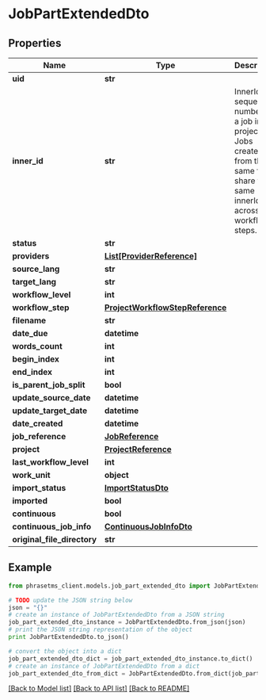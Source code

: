 # JobPartExtendedDto

## Properties

| Name                        | Type                                                                | Description                                                                                                                         | Notes      |
| --------------------------- | ------------------------------------------------------------------- | ----------------------------------------------------------------------------------------------------------------------------------- | ---------- |
| **uid**                     | **str**                                                             |                                                                                                                                     | [optional] |
| **inner_id**                | **str**                                                             | InnerId is a sequential number of a job in a project. Jobs created from the same file share the same innerId across workflow steps. | [optional] |
| **status**                  | **str**                                                             |                                                                                                                                     | [optional] |
| **providers**               | [**List[ProviderReference]**](ProviderReference.md)                 |                                                                                                                                     | [optional] |
| **source_lang**             | **str**                                                             |                                                                                                                                     | [optional] |
| **target_lang**             | **str**                                                             |                                                                                                                                     | [optional] |
| **workflow_level**          | **int**                                                             |                                                                                                                                     | [optional] |
| **workflow_step**           | [**ProjectWorkflowStepReference**](ProjectWorkflowStepReference.md) |                                                                                                                                     | [optional] |
| **filename**                | **str**                                                             |                                                                                                                                     | [optional] |
| **date_due**                | **datetime**                                                        |                                                                                                                                     | [optional] |
| **words_count**             | **int**                                                             |                                                                                                                                     | [optional] |
| **begin_index**             | **int**                                                             |                                                                                                                                     | [optional] |
| **end_index**               | **int**                                                             |                                                                                                                                     | [optional] |
| **is_parent_job_split**     | **bool**                                                            |                                                                                                                                     | [optional] |
| **update_source_date**      | **datetime**                                                        |                                                                                                                                     | [optional] |
| **update_target_date**      | **datetime**                                                        |                                                                                                                                     | [optional] |
| **date_created**            | **datetime**                                                        |                                                                                                                                     | [optional] |
| **job_reference**           | [**JobReference**](JobReference.md)                                 |                                                                                                                                     | [optional] |
| **project**                 | [**ProjectReference**](ProjectReference.md)                         |                                                                                                                                     | [optional] |
| **last_workflow_level**     | **int**                                                             |                                                                                                                                     | [optional] |
| **work_unit**               | **object**                                                          |                                                                                                                                     | [optional] |
| **import_status**           | [**ImportStatusDto**](ImportStatusDto.md)                           |                                                                                                                                     | [optional] |
| **imported**                | **bool**                                                            |                                                                                                                                     | [optional] |
| **continuous**              | **bool**                                                            |                                                                                                                                     | [optional] |
| **continuous_job_info**     | [**ContinuousJobInfoDto**](ContinuousJobInfoDto.md)                 |                                                                                                                                     | [optional] |
| **original_file_directory** | **str**                                                             |                                                                                                                                     | [optional] |

## Example

```python
from phrasetms_client.models.job_part_extended_dto import JobPartExtendedDto

# TODO update the JSON string below
json = "{}"
# create an instance of JobPartExtendedDto from a JSON string
job_part_extended_dto_instance = JobPartExtendedDto.from_json(json)
# print the JSON string representation of the object
print JobPartExtendedDto.to_json()

# convert the object into a dict
job_part_extended_dto_dict = job_part_extended_dto_instance.to_dict()
# create an instance of JobPartExtendedDto from a dict
job_part_extended_dto_from_dict = JobPartExtendedDto.from_dict(job_part_extended_dto_dict)
```

[[Back to Model list]](../README.md#documentation-for-models) [[Back to API list]](../README.md#documentation-for-api-endpoints) [[Back to README]](../README.md)
